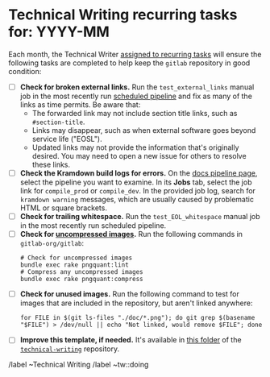 # Technical Writing recurring tasks for: YYYY-MM

Each month, the Technical Writer [assigned to recurring tasks](https://about.gitlab.com/handbook/engineering/ux/technical-writing/#regularly-scheduled-tasks)
will ensure the following tasks are completed to help keep the `gitlab`
repository in good condition:

- [ ] **Check for broken external links.** Run the `test_external_links` manual
  job in the most recently run [scheduled pipeline](https://gitlab.com/gitlab-org/gitlab-docs/-/pipelines)
  and fix as many of the links as time permits. Be aware that:
  - The forwarded link may not include section title links, such as `#section-title`.
  - Links may disappear, such as when external software goes beyond service life
    ("EOSL").
  - Updated links may not provide the information that's originally desired. You
    may need to open a new issue for others to resolve these links.
- [ ] **Check the Kramdown build logs for errors.** On the
  [docs pipeline page](https://gitlab.com/gitlab-org/gitlab-docs/-/pipelines),
  select the pipeline you want to examine. In its **Jobs** tab, select the job
  link for `compile_prod` or `compile_dev`. In the provided job log, search for
  `kramdown warning` messages, which are usually caused by problematic HTML or
  square brackets.
- [ ] **Check for trailing whitespace.** Run the `test_EOL_whitespace` manual job
  in the most recently run scheduled pipeline.
- [ ] **Check for [uncompressed images](https://docs.gitlab.com/ee/development/documentation/styleguide.html#compress-images).**
  Run the following commands in `gitlab-org/gitlab`:
  ```shell
  # Check for uncompressed images
  bundle exec rake pngquant:lint
  # Compress any uncompressed images
  bundle exec rake pngquant:compress
  ```
- [ ] **Check for unused images.** Run the following command to test for images
  that are included in the repository, but aren't linked anywhere:
  ```shell
  for FILE in $(git ls-files "./doc/*.png"); do git grep $(basename "$FILE") > /dev/null || echo "Not linked, would remove $FILE"; done
  ```
- [ ] **Improve this template, if needed.** It's available in
  [this folder](https://gitlab.com/gitlab-org/technical-writing/-/tree/master/.gitlab/issue_templates)
  of the [`technical-writing`](https://gitlab.com/gitlab-org/technical-writing/) repository.

/label ~Technical Writing
/label ~tw::doing
